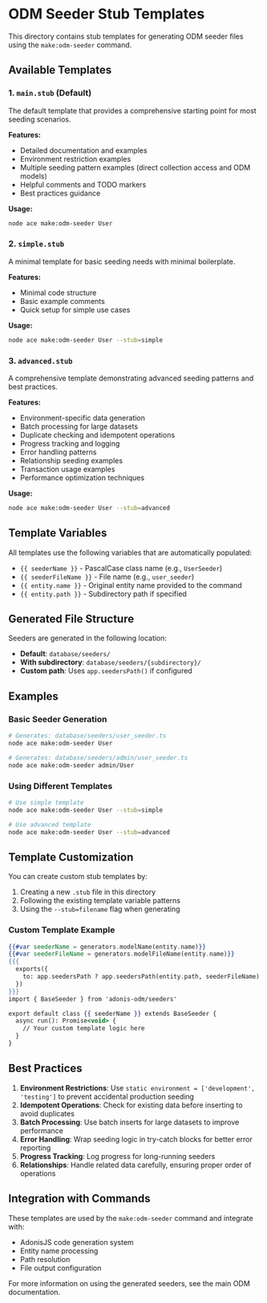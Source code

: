# ODM Seeder Stub Templates

This directory contains stub templates for generating ODM seeder files using the `make:odm-seeder` command.

## Available Templates

### 1. `main.stub` (Default)
The default template that provides a comprehensive starting point for most seeding scenarios.

**Features:**
- Detailed documentation and examples
- Environment restriction examples
- Multiple seeding pattern examples (direct collection access and ODM models)
- Helpful comments and TODO markers
- Best practices guidance

**Usage:**
```bash
node ace make:odm-seeder User
```

### 2. `simple.stub`
A minimal template for basic seeding needs with minimal boilerplate.

**Features:**
- Minimal code structure
- Basic example comments
- Quick setup for simple use cases

**Usage:**
```bash
node ace make:odm-seeder User --stub=simple
```

### 3. `advanced.stub`
A comprehensive template demonstrating advanced seeding patterns and best practices.

**Features:**
- Environment-specific data generation
- Batch processing for large datasets
- Duplicate checking and idempotent operations
- Progress tracking and logging
- Error handling patterns
- Relationship seeding examples
- Transaction usage examples
- Performance optimization techniques

**Usage:**
```bash
node ace make:odm-seeder User --stub=advanced
```

## Template Variables

All templates use the following variables that are automatically populated:

- `{{ seederName }}` - PascalCase class name (e.g., `UserSeeder`)
- `{{ seederFileName }}` - File name (e.g., `user_seeder`)
- `{{ entity.name }}` - Original entity name provided to the command
- `{{ entity.path }}` - Subdirectory path if specified

## Generated File Structure

Seeders are generated in the following location:
- **Default**: `database/seeders/`
- **With subdirectory**: `database/seeders/{subdirectory}/`
- **Custom path**: Uses `app.seedersPath()` if configured

## Examples

### Basic Seeder Generation
```bash
# Generates: database/seeders/user_seeder.ts
node ace make:odm-seeder User

# Generates: database/seeders/admin/user_seeder.ts  
node ace make:odm-seeder admin/User
```

### Using Different Templates
```bash
# Use simple template
node ace make:odm-seeder User --stub=simple

# Use advanced template
node ace make:odm-seeder User --stub=advanced
```

## Template Customization

You can create custom stub templates by:

1. Creating a new `.stub` file in this directory
2. Following the existing template variable patterns
3. Using the `--stub=filename` flag when generating

### Custom Template Example
```handlebars
{{#var seederName = generators.modelName(entity.name)}}
{{#var seederFileName = generators.modelFileName(entity.name)}}
{{{
  exports({
    to: app.seedersPath ? app.seedersPath(entity.path, seederFileName) : `database/seeders/${entity.path ? entity.path + '/' : ''}${seederFileName}.ts`
  })
}}}
import { BaseSeeder } from 'adonis-odm/seeders'

export default class {{ seederName }} extends BaseSeeder {
  async run(): Promise<void> {
    // Your custom template logic here
  }
}
```

## Best Practices

1. **Environment Restrictions**: Use `static environment = ['development', 'testing']` to prevent accidental production seeding
2. **Idempotent Operations**: Check for existing data before inserting to avoid duplicates
3. **Batch Processing**: Use batch inserts for large datasets to improve performance
4. **Error Handling**: Wrap seeding logic in try-catch blocks for better error reporting
5. **Progress Tracking**: Log progress for long-running seeders
6. **Relationships**: Handle related data carefully, ensuring proper order of operations

## Integration with Commands

These templates are used by the `make:odm-seeder` command and integrate with:
- AdonisJS code generation system
- Entity name processing
- Path resolution
- File output configuration

For more information on using the generated seeders, see the main ODM documentation.
